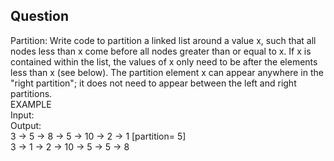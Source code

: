 ## Question
 Partition: Write code to partition a linked list around a value x, such that all nodes less than x come
before all nodes greater than or equal to x. If x is contained within the list, the values of x only need
to be after the elements less than x (see below). The partition element x can appear anywhere in the
"right partition"; it does not need to appear between the left and right partitions.<br>
EXAMPLE<br>
Input:<br>
Output:<br>
3 -> 5 -> 8 -> 5 -> 10 -> 2 -> 1 [partition= 5]<br>
3 -> 1 -> 2 -> 10 -> 5 -> 5 -> 8 
